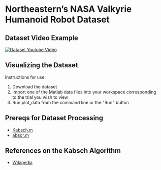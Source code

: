 # Northeastern’s NASA Valkyrie Humanoid Robot Dataset

## Dataset Video Example
 [![Dataset Youtube Video](https://img.youtube.com/vi/H5slSraVXas/0.jpg)](https://youtu.be/H5slSraVXas)

## Visualizing the Dataset
 Instructions for use:
 
 1. Download the dataset
 2. Import one of the Matlab data files into your workspace corresponding to the trial you wish to view
 3. Run plot_data from the command line or the "Run" button

## Prereqs for Dataset Processing
* [Kabsch.m](http://www.mathworks.com/matlabcentral/fileexchange/25746-kabsch-algorithm)
* [absor.m](https://www.mathworks.com/matlabcentral/fileexchange/26186-absolute-orientation-horn-s-method)

## References on the Kabsch Algorithm
* [Wikipedia](https://en.wikipedia.org/wiki/Kabsch_algorithm)

